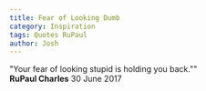 ```yaml
---
title: Fear of Looking Dumb
category: Inspiration
tags: Quotes RuPaul
author: Josh
---
```


"Your fear of looking stupid is holding you back.""<br />
**RuPaul Charles** 30 June 2017
